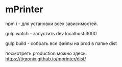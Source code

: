 # mPrinter

npm i - для установки всех зависимостей.

gulp watch - запустить dev localhost:3000

gulp build - собрать все файлы на prod в папке dist

посмотреть production можно здесь: <a href="https://tigronix.github.io/mprinter/dist/">https://tigronix.github.io/mprinter/dist/<a>
